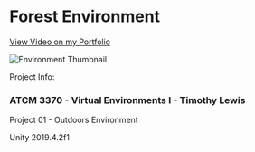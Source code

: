 # Forest Environment

[View Video on my Portfolio](https://brandonmcoffey.github.io/Portfolio/)

![Environment Thumbnail](https://github.com/BrandonMCoffey/Forest-Environment/blob/main/SourceFiles/Key%20Photo.png)

Project Info:

### ATCM 3370 - Virtual Environments I - Timothy Lewis

Project 01 - Outdoors Environment

Unity 2019.4.2f1
